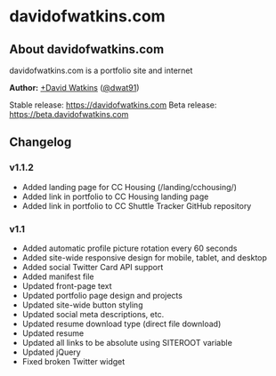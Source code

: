 # davidofwatkins.com

## About davidofwatkins.com

davidofwatkins.com is a portfolio site and internet 

**Author:** [+David Watkins](https://plus.google.com/104494880066441442910) ([@dwat91](https://twitter.com/dwat91))

Stable release: <https://davidofwatkins.com>
Beta release: <https://beta.davidofwatkins.com>

## Changelog

### v1.1.2

- Added landing page for CC Housing (/landing/cchousing/)
- Added link in portfolio to CC Housing landing page
- Added link in portfolio to CC Shuttle Tracker GitHub repository

### v1.1

- Added automatic profile picture rotation every 60 seconds
- Added site-wide responsive design for mobile, tablet, and desktop
- Added social Twitter Card API support
- Added manifest file
- Updated front-page text
- Updated portfolio page design and projects
- Updated site-wide button styling
- Updated social meta descriptions, etc.
- Updated resume download type (direct file download)
- Updated resume
- Updated all links to be absolute using SITEROOT variable
- Updated jQuery
- Fixed broken Twitter widget